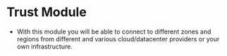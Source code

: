# Trust Module

* With this module you will be able to connect to different zones and regions from different and various cloud/datacenter providers or your own infrastructure.